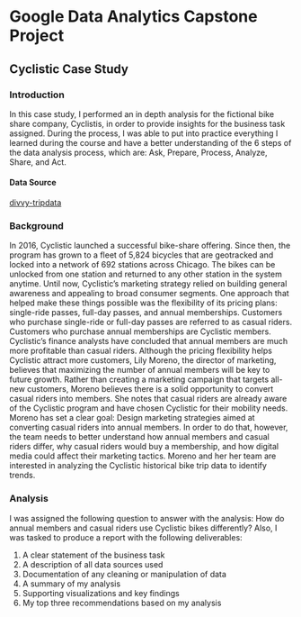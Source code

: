 # Google Data Analytics Capstone Project
## Cyclistic Case Study

### Introduction
In this case study, I performed an in depth analysis for the fictional bike share company, Cyclistis, in order to provide insights for the business task assigned. During the process, I was able to put into practice everything I learned during the course and have a better understanding of the 6 steps of the data analysis process, which are: Ask, Prepare, Process, Analyze, Share, and Act.

#### Data Source
[divvy-tripdata](https://divvy-tripdata.s3.amazonaws.com/index.html)

### Background
In 2016, Cyclistic launched a successful bike-share offering. Since then, the program has grown to a fleet of 5,824 bicycles that are geotracked and locked into a network of 692 stations across Chicago. The bikes can be unlocked from one station and returned to any other station in the system anytime. Until now, Cyclistic’s marketing strategy relied on building general awareness and appealing to broad consumer segments. One approach that helped make these things possible was the flexibility of its pricing plans: single-ride passes, full-day passes, and annual memberships. Customers who purchase single-ride or full-day passes are referred to as casual riders. Customers who purchase annual memberships are Cyclistic members. Cyclistic’s finance analysts have concluded that annual members are much more profitable than casual riders. Although the pricing flexibility helps Cyclistic attract more customers, Lily Moreno, the director of marketing, believes that maximizing the number of annual members will be key to future growth. Rather than creating a marketing campaign that targets all-new customers, Moreno believes there is a solid opportunity to convert casual riders into members. She notes that casual riders are already aware of the Cyclistic program and have chosen Cyclistic for their mobility needs. Moreno has set a clear goal: Design marketing strategies aimed at converting casual riders into annual members. In order to do that, however, the team needs to better understand how annual members and casual riders differ, why casual riders would buy a membership, and how digital media could affect their marketing tactics. Moreno and her her team are interested in analyzing the Cyclistic historical bike trip data to identify trends.

### Analysis
I was assigned the following question to answer with the analysis: How do annual members and casual riders use Cyclistic bikes differently?
Also, I was tasked to produce a report with the following deliverables:
1. A clear statement of the business task
2. A description of all data sources used
3. Documentation of any cleaning or manipulation of data
4. A summary of my analysis
5. Supporting visualizations and key findings
6. My top three recommendations based on my analysis
